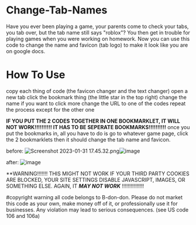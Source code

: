 # Change-Tab-Names
Have you ever been playing a game, your parents come to check your tabs, you tab over, but the tab name still says "roblox"? You then get in trouble for playing games when you were working on homework. Now you can use this code to change the name and favicon (tab logo) to make it look like you are on google docs. 
# How To Use
copy each thing of code (the favicon changer and the text changer)
open a new tab
click the bookmark thing (the little star in the top right)
change the name if you want to
click more
change the URL to one of the codes
repeat the process except for the other one


**IF YOU PUT THE 2 CODES TOGETHER IN ONE BOOKMARKLET, IT WILL NOT WORK!!!!!!!!!! IT HAS TO BE SEPERATE BOOKMARKS!!!!!!!!!!**
once you put the bookmarks in, all you have to do is go to whatever game page, click the 2 bookmarklets then it should change the tab name and favicon.


before: 
 <img src="blob:chrome-untrusted://media-app/f877010f-0731-44e2-867a-2c09e19aa0f0" alt="Screenshot 2023-01-31 17.45.32.png"/>![image](https://user-images.githubusercontent.com/114553146/215925144-5eb4f03e-cb4b-40c4-9083-d245262c5171.png)

after:
![image](https://user-images.githubusercontent.com/114553146/215925092-8793e9b8-bd96-4743-9afd-c752a04c8495.png)










**WARNING!!!!!!! THIS MIGHT NOT WORK IF YOUR THIRD PARTY COOKIES ARE BLOCKED, YOUR SITE SETTINGS DISABLE JAVASCRIPT, IMAGES, OR SOMETHING ELSE. AGAIN, IT ***MAY NOT WORK*** !!!!!!!!!!!!!!!







#copyright warning
all code belongs to B-don-don. Please do not market this code as your own, make money off of it, or professionally use it for businesses. Any violation may lead to serious consequences. (see US code 106 and 106a)
